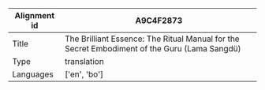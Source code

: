 |Alignment id | A9C4F2873
| --- | --- 
|Title | The Brilliant Essence: The Ritual Manual for the Secret Embodiment of the Guru (Lama Sangdü) 
|Type | translation
|Languages | ['en', 'bo']